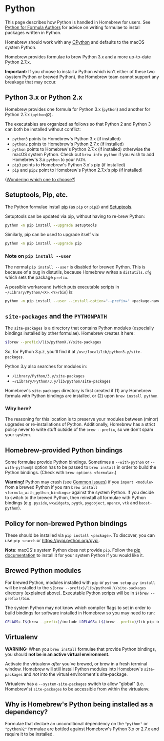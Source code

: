 # Python

This page describes how Python is handled in Homebrew for users. See [Python for Formula Authors](Python-for-Formula-Authors.md) for advice on writing formulae to install packages written in Python.

Homebrew should work with any [CPython](https://stackoverflow.com/questions/2324208/is-there-any-difference-between-cpython-and-python) and defaults to the macOS system Python.

Homebrew provides formulae to brew Python 3.x and a more up-to-date Python 2.7.x.

**Important:** If you choose to install a Python which isn't either of these two (system Python or brewed Python), the Homebrew team cannot support any breakage that may occur.

## Python 3.x or Python 2.x
Homebrew provides one formula for Python 3.x (`python`) and another for Python 2.7.x (`python@2`).

The executables are organized as follows so that Python 2 and Python 3 can both be installed without conflict:

* `python3` points to Homebrew's Python 3.x (if installed)
* `python2` points to Homebrew's Python 2.7.x (if installed)
* `python` points to Homebrew's Python 2.7.x (if installed) otherwise the macOS system Python. Check out `brew info python` if you wish to add Homebrew's 3.x `python` to your `PATH`.
* `pip3` points to Homebrew's Python 3.x's pip (if installed)
* `pip` and `pip2` point to Homebrew's Python 2.7.x's pip (if installed)

([Wondering which one to choose?](https://wiki.python.org/moin/Python2orPython3))

## Setuptools, Pip, etc.
The Python formulae install [pip](https://pip.pypa.io/) (as `pip` or `pip2`) and [Setuptools](https://pypi.python.org/pypi/setuptools).

Setuptools can be updated via pip, without having to re-brew Python:

```sh
python -m pip install --upgrade setuptools
```

Similarly, pip can be used to upgrade itself via:

```sh
python -m pip install --upgrade pip
```

### Note on `pip install --user`
The normal `pip install --user` is disabled for brewed Python. This is because of a bug in distutils, because Homebrew writes a `distutils.cfg` which sets the package `prefix`.

A possible workaround (which puts executable scripts in `~/Library/Python/<X>.<Y>/bin`) is:

```sh
python -m pip install --user --install-option="--prefix=" <package-name>
```

## `site-packages` and the `PYTHONPATH`
The `site-packages` is a directory that contains Python modules (especially bindings installed by other formulae). Homebrew creates it here:

```sh
$(brew --prefix)/lib/pythonX.Y/site-packages
```

So, for Python 3.y.z, you'll find it at `/usr/local/lib/python3.y/site-packages`.

Python 3.y also searches for modules in:

* `/Library/Python/3.y/site-packages`
* `~/Library/Python/3.y/lib/python/site-packages`

Homebrew's `site-packages` directory is first created if (1) any Homebrew formula with Python bindings are installed, or (2) upon `brew install python`.

### Why here?
The reasoning for this location is to preserve your modules between (minor) upgrades or re-installations of Python. Additionally, Homebrew has a strict policy never to write stuff outside of the `brew --prefix`, so we don't spam your system.

## Homebrew-provided Python bindings
Some formulae provide Python bindings. Sometimes a `--with-python` or `--with-python@2` option has to be passed to `brew install` in order to build the Python bindings. (Check with `brew options <formula>`.)

**Warning!** Python may crash (see [Common Issues](Common-Issues.md)) if you `import <module>` from a brewed Python if you ran `brew install <formula_with_python_bindings>` against the system Python. If you decide to switch to the brewed Python, then reinstall all formulae with Python bindings (e.g. `pyside`, `wxwidgets`, `pygtk`, `pygobject`, `opencv`, `vtk` and `boost-python`).

## Policy for non-brewed Python bindings
These should be installed via `pip install <package>`. To discover, you can use `pip search` or <https://pypi.python.org/pypi>.

**Note:** macOS's system Python does not provide `pip`. Follow the [pip documentation](https://pip.readthedocs.io/en/stable/installing/#install-pip) to install it for your system Python if you would like it.

## Brewed Python modules
For brewed Python, modules installed with `pip` or `python setup.py install` will be installed to the `$(brew --prefix)/lib/pythonX.Y/site-packages` directory (explained above). Executable Python scripts will be in `$(brew --prefix)/bin`.

The system Python may not know which compiler flags to set in order to build bindings for software installed in Homebrew so you may need to run:

```sh
CFLAGS=-I$(brew --prefix)/include LDFLAGS=-L$(brew --prefix)/lib pip install <package>
```

## Virtualenv
**WARNING:** When you `brew install` formulae that provide Python bindings, you should **not be in an active virtual environment**.

Activate the virtualenv *after* you've brewed, or brew in a fresh terminal window.
Homebrew will still install Python modules into Homebrew's `site-packages` and *not* into the virtual environment's site-package.

Virtualenv has a `--system-site-packages` switch to allow "global" (i.e. Homebrew's) `site-packages` to be accessible from within the virtualenv.

## Why is Homebrew's Python being installed as a dependency?
Formulae that declare an unconditional dependency on the `"python"` or `"python@2"` formulae are bottled against Homebrew's Python 3.x or 2.7.x and require it to be installed.
